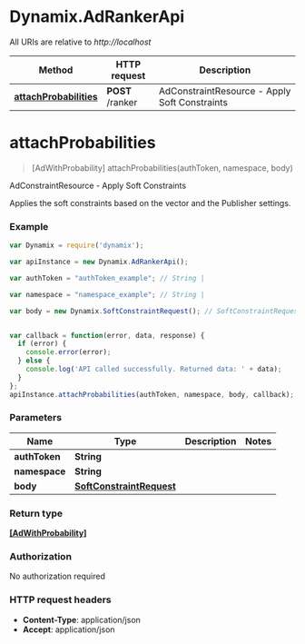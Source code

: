 # Dynamix.AdRankerApi

All URIs are relative to *http://localhost*

Method | HTTP request | Description
------------- | ------------- | -------------
[**attachProbabilities**](AdRankerApi.md#attachProbabilities) | **POST** /ranker | AdConstraintResource - Apply Soft Constraints


<a name="attachProbabilities"></a>
# **attachProbabilities**
> [AdWithProbability] attachProbabilities(authToken, namespace, body)

AdConstraintResource - Apply Soft Constraints

Applies the soft constraints based on the vector and the Publisher settings.

### Example
```javascript
var Dynamix = require('dynamix');

var apiInstance = new Dynamix.AdRankerApi();

var authToken = "authToken_example"; // String | 

var namespace = "namespace_example"; // String | 

var body = new Dynamix.SoftConstraintRequest(); // SoftConstraintRequest | 


var callback = function(error, data, response) {
  if (error) {
    console.error(error);
  } else {
    console.log('API called successfully. Returned data: ' + data);
  }
};
apiInstance.attachProbabilities(authToken, namespace, body, callback);
```

### Parameters

Name | Type | Description  | Notes
------------- | ------------- | ------------- | -------------
 **authToken** | **String**|  | 
 **namespace** | **String**|  | 
 **body** | [**SoftConstraintRequest**](SoftConstraintRequest.md)|  | 

### Return type

[**[AdWithProbability]**](AdWithProbability.md)

### Authorization

No authorization required

### HTTP request headers

 - **Content-Type**: application/json
 - **Accept**: application/json

